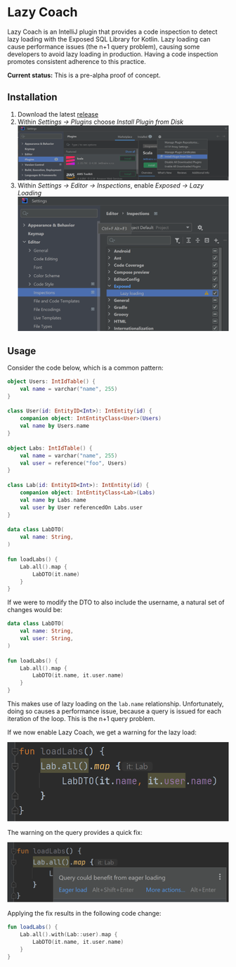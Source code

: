 # Lazy Coach

Lazy Coach is an IntelliJ plugin that provides a code inspection to
detect lazy loading with the Exposed SQL Library for Kotlin.
Lazy loading can cause performance issues (the n+1 query problem),
causing some developers to avoid lazy loading in production. Having a code 
inspection promotes consistent adherence to this practice.

**Current status:** This is a pre-alpha proof of concept.

## Installation

1. Download the latest [release](https://github.com/paj28/lazy-coach/releases)
2. Within *Settings &rarr; Plugins* choose *Install Plugin from Disk*
![image](images/install-from-disk.png)
3. Within *Settings &rarr; Editor &rarr; Inspections*, enable *Exposed &rarr; Lazy Loading*
![image](images/enable-inspection.png)

## Usage

Consider the code below, which is a common pattern:

```kotlin
object Users: IntIdTable() {
    val name = varchar("name", 255)
}

class User(id: EntityID<Int>): IntEntity(id) {
    companion object: IntEntityClass<User>(Users)
    val name by Users.name
}

object Labs: IntIdTable() {
    val name = varchar("name", 255)
    val user = reference("foo", Users)
}

class Lab(id: EntityID<Int>): IntEntity(id) {
    companion object: IntEntityClass<Lab>(Labs)
    val name by Labs.name
    val user by User referencedOn Labs.user
}

data class LabDTO(
    val name: String,
)

fun loadLabs() {
    Lab.all().map {
        LabDTO(it.name)
    }
}
```

If we were to modify the DTO to also include the username, a
natural set of changes would be:

```kotlin
data class LabDTO(
    val name: String,
    val user: String,
)

fun loadLabs() {
    Lab.all().map {
        LabDTO(it.name, it.user.name)
    }
}
```

This makes use of lazy loading on the `lab.name` relationship.
Unfortunately, doing so causes a performance issue, because a
query is issued for each iteration of the loop. This is
the n+1 query problem.

If we now enable Lazy Coach, we get a warning for the lazy load:

![image](images/warnings.png)

The warning on the query provides a quick fix:

![image](images/quick-fix.png)

Applying the fix results in the following code change:

```kotlin
fun loadLabs() {
    Lab.all().with(Lab::user).map {
        LabDTO(it.name, it.user.name)
    }
}
```